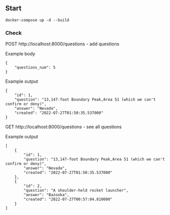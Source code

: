 ## Start
```commandline
docker-compose up -d --build
```

### Check

POST http://localhost:8000/questions - add questions

Example body
```commandline
{
    "questions_num": 5
}
```
Example output
```commandline
{
    "id": 1,
    "question": "13,147-foot Boundary Peak,Area 51 (which we can't confirm or deny)",
    "answer": "Nevada",
    "created": "2022-07-27T01:50:35.537000"
}
```


GET http://localhost:8000/questions - see all questions

Example output
```commandline
[
    {
        "id": 1,
        "question": "13,147-foot Boundary Peak,Area 51 (which we can't confirm or deny)",
        "answer": "Nevada",
        "created": "2022-07-27T01:50:35.537000"
    },
    {
        "id": 2,
        "question": "A shoulder-held rocket launcher",
        "answer": "Bazooka",
        "created": "2022-07-27T00:57:04.810000"
    }
]
```